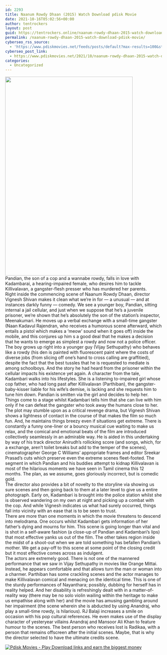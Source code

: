 ```yaml
---
id: 2293
title: Naanum Rowdy Dhaan (2015) Watch Download pdisk Movie
date: 2021-10-16T05:02:56+00:00
author: tentrockers
layout: post
guid: https://tentrockers.online/naanum-rowdy-dhaan-2015-watch-download-pdisk-movie/
permalink: /naanum-rowdy-dhaan-2015-watch-download-pdisk-movie/
cyberseo_rss_source:
  - 'https://www.pdiskmovies.net/feeds/posts/default?max-results=100&start-index=1'
cyberseo_post_link:
  - https://www.pdiskmovies.net/2021/10/naanum-rowdy-dhaan-2015-watch-download.html
categories:
  - Uncategorized
---
```

<div class="separator">
  <a href="https://blogger.googleusercontent.com/img/a/AVvXsEjkIdYBpjNZyyVm0OYLrP2QCWPtZcGaMauB8m2Cuhj4YTUv54x2z6mBGlmgzloW6KEC37Fx80xNpgAYO2YaNizchmEz8IH9Y-z_6KAYqnLdj4RljHvxjA9XKlpF8vBMKdcuapbcYITJWxLaEs7FKQQZKVxJ8S8EJypiGZ9JcCF5E3knXgGvzQ6hfVR-=s663" imageanchor="1"><img loading="lazy" border="0" data-original-height="663" data-original-width="425" height="640" src="https://blogger.googleusercontent.com/img/a/AVvXsEjkIdYBpjNZyyVm0OYLrP2QCWPtZcGaMauB8m2Cuhj4YTUv54x2z6mBGlmgzloW6KEC37Fx80xNpgAYO2YaNizchmEz8IH9Y-z_6KAYqnLdj4RljHvxjA9XKlpF8vBMKdcuapbcYITJWxLaEs7FKQQZKVxJ8S8EJypiGZ9JcCF5E3knXgGvzQ6hfVR-=w410-h640" width="410" /></a>
</div>

<div>
  <span>Pandian, the son of a cop and a wannabe rowdy, falls in love with Kadambarai, a hearing-impaired female, who desires him to tackle Killivalavan, a gangster-flesh presser who has murdered her parents.</span>
</div>

<div>
  <span>Right inside the commencing scene of Naanum Rowdy Dhaan, director Vignesh Shivan makes it clean what we&#8217;re in for — a unusual — and at instances darkly funny — comedy. We see a younger boy, Pandian, sitting internal a jail cellular, and just when we suppose that he&#8217;s a juvenile prisoner, we&#8217;re shown that he&#8217;s absolutely the son of the station&#8217;s inspector, Meenakumari. He moves up a verbal exchange with a small-time gangster (Naan Kadavul Rajendran, who receives a humorous scene afterward, which entails a pistol which makes a &#8216;meow&#8217; sound when it goes off) inside the mobile, and this conjures up him s a good deal that he makes a decision that he wants to emerge as simplest a rowdy and now not a police officer.</span>
</div>

<div>
  <span>The boy grows up right into a younger guy (Vijay Sethupathy) who behaves like a rowdy (his den is painted with fluorescent paint where the costs of diverse jobs (from slicing off one&#8217;s hand to cross calling are graffitied), despite the fact that the best tussles that he is requested to mediate is among schoolboys. And the story he had heard from the prisoner within the cellular impacts his existence yet again. A character from the tale, Kadambari walks into his lifestyles. She is a listening to-impaired girl whose cop father, who had long past after Killivalavan (Parthiban), the gangster-baby-kisser liable for his wife&#8217;s demise, is lacking and she requests him to tune him down. Pandian is smitten via the girl and decides to help her. Things come to a stage whilst Kadambari tells him that she can live with him only if he can defeat the gangster who took away the humans close to her.</span>
</div>

<div>
  <span>The plot may stumble upon as a critical revenge drama, but Vignesh Shivan shows a lightness of contact in the course of that makes the film so much fun. And, he maintains things breezy even if situations get extreme. There is constantly a funny one-liner or a bouncy musical cue waiting to make us relax, and the comical and emotional beats of the film are introduced collectively seamlessly in an admirable way. He is aided in this undertaking by way of his track director Anirudh&#8217;s rollicking score (and songs, which, for a exchange, aren&#8217;t toilet breaks but add to the temper of the scenes), cinematographer George C Williams&#8217; appropriate frames and editor Sreekar Prasad&#8217;s cuts which preserve even the extreme scenes fleet-footed. The segment in which Pandian and his buddies attempt to kidnap Killivalavan is most of the hilarious moments we have seen in Tamil cinema this 12 months. The plan, as we assume, goes gloriously incorrect, but is comedic gold.</span>
</div>

<div>
  <span>The director also provides a bit of novelty to the storyline via showing us sure scenes and then going back to them at a later level to give us a entire photograph. Early on, Kadambari is brought into the police station whilst she is observed wandering on my own at night and picking up a combat with the cop. And while Vignesh indicates us what had surely occurred, things fall into vicinity with an ease that is to be seen to trust.</span>
</div>

<div>
  <span>There are more than one moments in which the movie threatens to descend into melodrama. One occurs whilst Kadambari gets information of her father&#8217;s dying and mourns for him. This scene is going longer than vital and is shot in a self-aware fashion (a close-up of Pandian and Kadambari&#8217;s lips) that most effective yanks us out of the film. The other takes region inside the midst of a shoot-out when we are told something has befallen Pandian&#8217;s mother. We get a pay-off to this scene at some point of the closing credit but it most effective comes across as indulgent.</span>
</div>

<div>
  <span>The actors are extremely good. There is not one of the mannered performance that we saw in Vijay Sethupathy in movies like Orange Mittai. Instead, he appears comfortable and that allows turn the man or woman into a charmer. Parthiban has some crackling scenes and the actor manages to make Killivalavan comical and menacing on the identical time. This is one of the sturdy performances of Nayanthara; possibly, dubbing for herself has in reality helped. And her disability is refreshingly dealt with in a matter-of-reality way (there may be no solo violin wailing within the heritage to make us empathise along with her) and the movie has amusing gambling around her impairment (the scene wherein she is abducted by using Anandraj, who play a small-time rowdy, is hilarious). RJ Balaji increases a smile on occasion with his pop cultural references. He even makes use of the display character of yesteryear villains Anandraj and Mansoor Ali Khan to feature humour to the scenes. The best person who receives lost is Radikaa, with a person that remains offscreen after the initial scenes. Maybe, that is why the director selected to have the ultimate credits scene.</span>
</div>

[![](https://1.bp.blogspot.com/-a93bp85aB6g/YUXjACCiX3I/AAAAAAAAbQE/GHmPI7h0af0tqn6tYzd0cdrDv9Hu9LUSACLcBGAsYHQ/s16000/Play_it_New-removebg-preview.png "Pdisk Movies - Play Download links and earn the biggest money")](https://kofilink.com/1/bnYybWtwMDAwMDZz?dn=1)